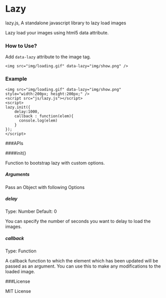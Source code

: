 Lazy
====

lazy.js, A standalone javascript library to lazy load images

Lazy load your images using html5 data attribute.

### How to Use?

Add `data-lazy` attribute to the image tag.

`<img src="img/loading.gif" data-lazy="img/show.png" />`

### Example
```
<img src="img/loading.gif" data-lazy="img/show.png" style="width:200px; height:200px;" />
<script src="js/lazy.js"></script>
<script>
lazy.init({
	delay:1000,
	callback : function(elem){ 
	  console.log(elem)
	}
});
</script>
```

###APIs

####init()

Function to bootstrap lazy with custom options.

##### Arguments

Pass an Object with following Options

##### delay
Type: Number Default: 0

You can specify the number of seconds you want to delay to load the images.

##### callback
Type: Function

A callback function to which the element which has been updated will be passed as an argument. You can use this to
make any modifications to the loaded image.

###License

MIT License

